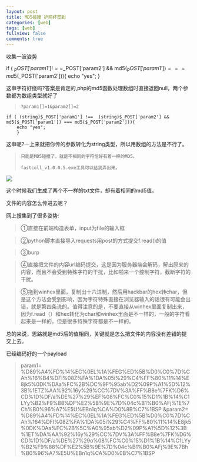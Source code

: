 ```yaml
---
layout: post
title: MD5碰撞 护网杯签到
categories: [web]
tags: [web]
fullview: false
comments: true
---
```

  
收集一波姿势  
  
if ( $_POST['param1'] !==$_POST['param2'] && md5($_POST['param1']) === md5($_POST['param2'])){
    echo "yes";
        }  



这串字符好绕吗?答案是肯定的,php的md5函数处理数组时直接返回null，两个参数都为数组类型就好了  
>     ?param1[]=1&param2[]=2  

    if ( (string)$_POST['param1'] !==  (string)$_POST['param2'] && md5($_POST['param1']) === md5($_POST['param2'])){
        echo "yes";
        }  

这串呢?一上来就把你传的参数转化为string类型，所以用数组的方法是不行了。  

>     只能是MD5碰撞了，就是不相同的字符恰好有着一样的MD5。   
>     
>     fastcoll_v1.0.0.5.exe工具可以给我弄出来。  
>     
  
 ![](https://i.imgur.com/qzHfHxS.png) 
  
这个时候我们生成了两个不一样的txt文件，却有着相同的md5值。  

文件的内容怎么传进去呢？  

网上搜集到了很多姿势:  

>①直接在前端构造表单，input为file的输入框  

>②python脚本直接导入requests用post的方式提交f.read()的值  

>③burp  

>④直接把文件的内容url编码提交，这是因为服务器端会解码，解出原来的内容，而且不会受到特殊字符的干扰，比如啪来一个控制字符，截断字符的干扰。  

>⑤拖到winhex里面，复制出十六进制，然后用hackbar的hex转char，但是这个方法会受到影响，因为字符特殊直接在浏览器输入的话很有可能会出错，就是第四条说的。值得注意的是，不要直接从winhex里面复制出来，因为f.read（）和hex转化为char和winhex里面是不一样的，一般的字符看起来是一样的，但是很多特殊字符都是不一样的。  

总的来说，思路就是md5后的值相同，关键就是怎么把文件的内容没有差错的提交上去。  

已经编码好的一个payload
  
  

>param1=
%D89%A4%FD%14%EC%0EL%1A%FEG%ED%5B%D0%C0%7D%CAh%16%B4%DFl%08Z%FA%1DA%05i%29%C4%FF%80%11%14%E8jk5%0DK%DAa%FC%2B%DC%9F%95ab%D2%09P%A1%5D%12%3B%1ETZ%AA%92%16y%29%CC%7DV%3A%FF%B8e%7FK%D6%CD%1D%DF/a%DE%27%29%EF%08%FC%C0%15%D1%1B%14%C1LYy%B2%F9%88%DF%E2%5B%9E%7D%04c%B1%B0%AFj%1E%7Ch%B0%96%A7%E5U%EBn1q%CA%D0%8B%C7%1BSP
&param2=
%D89%A4%FD%14%EC%0EL%1A%FEG%ED%5B%D0%C0%7D%CAh%164%DFl%08Z%FA%1DA%05i%29%C4%FF%80%11%14%E8jk5%0DK%DAa%FC%2B%5C%A0%95ab%D2%09P%A1%5D%12%3B%1ET%DA%AA%92%16y%29%CC%7DV%3A%FF%B8e%7FK%D6%CD%1D%DF/a%DE%27%29o%08%FC%C0%15%D1%1B%14%C1LYy%B2%F9%88%DF%E2%5B%9E%7D%04c%B1%B0%AFj%9E%7Bh%B0%96%A7%E5U%EBn1q%CA%D0%0B%C7%1BSP